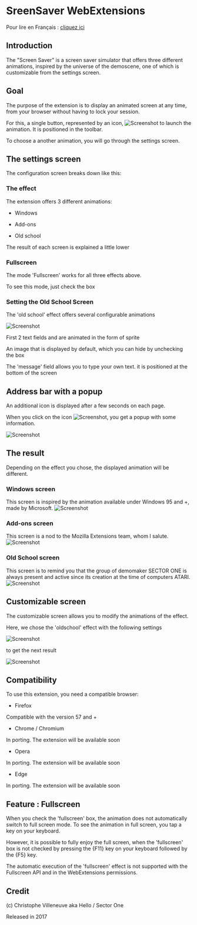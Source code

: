 # SreenSaver WebExtensions

Pour lire en Français : <a href='https://github.com/hellosct1/screensaver-webextensions/blob/master/README-FR.md'>cliquez ici</a>


## Introduction

The "Screen Saver" is a screen saver simulator that offers three different animations, inspired by the universe of the demoscene, one of which is customizable from the settings screen.


## Goal

The purpose of the extension is to display an animated screen at any time, from your browser without having to lock your session.

For this, a single button, represented by an icon, ![Screenshot](screenshots/icon.png "icône pour lancer l'animation") to launch the animation. It is positioned in the toolbar.

To choose a another animation, you will go through the settings screen.


## The settings screen
The configuration screen breaks down like this:

### The effect

The extension offers 3 different animations:

* Windows 

* Add-ons

* Old school

The result of each screen is explained a little lower

 
### Fullscreen
The mode 'Fullscreen' works for all three effects above. 

To see this mode, just check the box


### Setting the Old School Screen

The 'old school' effect offers several configurable animations

![Screenshot](screenshots/settings.png "Settings")

First 2 text fields and are animated in the form of sprite

An image that is displayed by default, which you can hide by unchecking the box

The 'message' field allows you to type your own text. it is positioned at the bottom of the screen


## Address bar with a popup
An additional icon is displayed after a few seconds on each page.

When you click on the icon ![Screenshot](screenshots/icon2.png "icône pour accéder aux paramétrages"), you get a popup with some information.   

![Screenshot](screenshots/about.png "About")


## The result

Depending on the effect you chose, the displayed animation will be different.

### Windows screen
This screen is inspired by the animation available under Windows 95 and +, made by Microsoft.
![Screenshot](screenshots/windows.png "ScreenSaver webExtensions : effect Windows")

### Add-ons screen
This screen is a nod to the Mozilla Extensions team, whom I salute.
![Screenshot](screenshots/addons.png "ScreenSaver webExtensions : effect Addons")

### Old School screen
This screen is to remind you that the group of demomaker SECTOR ONE is always present and active since its creation at the time of computers ATARI.
![Screenshot](screenshots/oldschool.png "ScreenSaver webExtensions : effect Oldschool")


## Customizable screen

The customizable screen allows you to modify the animations of the effect.

Here, we chose the 'oldschool' effect with the following settings

![Screenshot](screenshots/demo1-setting.png "Ecran de configuration personnalisé")

to get the next result

![Screenshot](screenshots/demo1.png "exemple ScreenSaver webExtensions personnalisé")



## Compatibility
To use this extension, you need a compatible browser:

* Firefox 

Compatible with the version 57 and +

* Chrome / Chromium

In porting. The extension will be available soon

* Opera

In porting. The extension will be available soon

* Edge 

In porting. The extension will be available soon


## Feature : Fullscreen

When you check the 'fullscreen' box, the animation does not automatically switch to full screen mode. To see the animation in full screen, you tap a key on your keyboard.

However, it is possible to fully enjoy the full screen, when the 'fullscreen' box is not checked by pressing the {F11} key on your keyboard followed by the {F5} key.

The automatic execution of the 'fullscreen' effect is not supported with the Fullscreen API and in the WebExtensions permissions.


## Credit
(c) Christophe Villeneuve aka Hello / Sector One

Released in 2017



